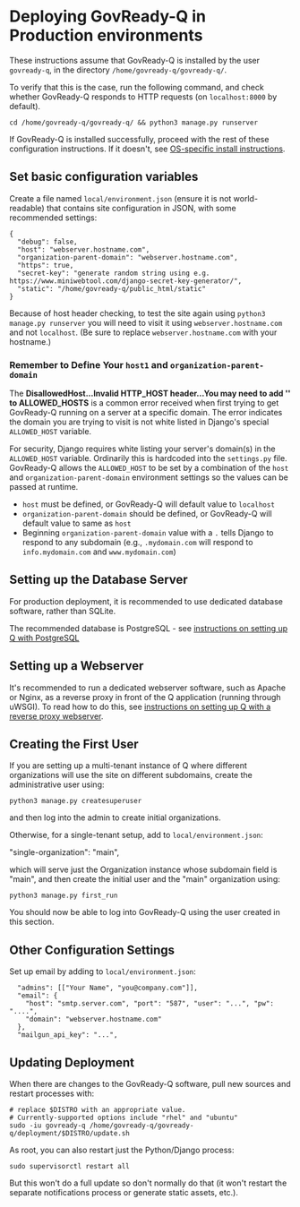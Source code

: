 # Deploying GovReady-Q in Production environments

These instructions assume that GovReady-Q is installed by the user `govready-q`, in the directory `/home/govready-q/govready-q/`.

To verify that this is the case, run the following command, and check whether GovReady-Q responds to HTTP requests (on `localhost:8000` by default).

	cd /home/govready-q/govready-q/ && python3 manage.py runserver

If GovReady-Q is installed successfully, proceed with the rest of these configuration instructions. If it doesn't, see [OS-specific install instructions](deploy_host_os.html).

## Set basic configuration variables

Create a file named `local/environment.json` (ensure it is not world-readable) that contains site configuration in JSON, with some recommended settings:

	{
	  "debug": false,
	  "host": "webserver.hostname.com",
	  "organization-parent-domain": "webserver.hostname.com",
	  "https": true,
	  "secret-key": "generate random string using e.g. https://www.miniwebtool.com/django-secret-key-generator/",
	  "static": "/home/govready-q/public_html/static"
	}

Because of host header checking, to test the site again using `python3 manage.py runserver` you will need to visit it using `webserver.hostname.com` and not `localhost`. (Be sure to replace `webserver.hostname.com` with your hostname.)

### Remember to Define Your `host1` and `organization-parent-domain`

The **DisallowedHost...Invalid HTTP_HOST header...You may need to add '<your domain name>' to ALLOWED_HOSTS** is a common error received when first trying to get GovReady-Q running on a server at a specific domain. The error indicates the domain you are trying to visit is not white listed in Django's special `ALLOWED_HOST` variable.

For security, Django requires white listing your server's domain(s) in the `ALLOWED_HOST` variable. Ordinarily this is hardcoded into the `settings.py` file. GovReady-Q allows the `ALLOWED_HOST` to be set by a combination of the `host` and `organization-parent-domain` environment settings so the values can be passed at runtime.

* `host` must be defined, or GovReady-Q will default value to `localhost`
* `organization-parent-domain` should be defined, or GovReady-Q will default value to same as `host`
* Beginning `organization-parent-domain` value with a `.` tells Django to respond to any subdomain (e.g., `.mydomain.com` will respond to `info.mydomain.com` and `www.mydomain.com`)

## Setting up the Database Server

For production deployment, it is recommended to use dedicated database software, rather than SQLite.

The recommended database is PostgreSQL - see [instructions on setting up Q with PostgreSQL](configure_db.html)

## Setting up a Webserver

It's recommended to run a dedicated webserver software, such as Apache or Nginx, as a reverse proxy in front of the Q application (running through uWSGI). To read how to do this, see [instructions on setting up Q with a reverse proxy webserver](configure_webserver.html).

## Creating the First User

If you are setting up a multi-tenant instance of Q where different organizations will use the site on different subdomains, create the administrative user using:

    python3 manage.py createsuperuser

and then log into the admin to create initial organizations.

Otherwise, for a single-tenant setup, add to `local/environment.json`:

  "single-organization": "main",

which will serve just the Organization instance whose subdomain field is "main", and then create the initial user and the "main" organization using:

	python3 manage.py first_run

You should now be able to log into GovReady-Q using the user created in this section.

## Other Configuration Settings

Set up email by adding to `local/environment.json`:

	  "admins": [["Your Name", "you@company.com"]],
	  "email": {
	    "host": "smtp.server.com", "port": "587", "user": "...", "pw": "....",
	    "domain": "webserver.hostname.com"
	  },
	  "mailgun_api_key": "...",

## Updating Deployment

When there are changes to the GovReady-Q software, pull new sources and restart processes with:

    # replace $DISTRO with an appropriate value.
    # Currently-supported options include "rhel" and "ubuntu"
    sudo -iu govready-q /home/govready-q/govready-q/deployment/$DISTRO/update.sh
    
As root, you can also restart just the Python/Django process:    

    sudo supervisorctl restart all
    
But this won't do a full update so don't normally do that (it won't restart the separate notifications process or generate static assets, etc.).
